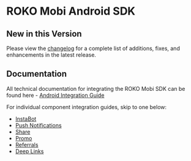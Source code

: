 # ROKO Mobi Android SDK

## New in this Version
Please view the [changelog](https://github.com/ROKOLabs/ROKO.Mobi-Android/blob/master/CHANGELOG.md) for a complete list of additions, fixes, and enhancements in the latest release.

## Documentation
All technical documentation for integrating the ROKO Mobi SDK can be found here - <a href= docs.roko.mobi/docs/android_integrate_sdk target="_blank">Android Integration Guide</a>

For individual component integration guides, skip to one below:
* <a href="docs.roko.mobi/docs/android-instabot-integration" target="_blank">InstaBot</a>
* <a href="docs.roko.mobi/docs/push-android" target="_blank">Push Notifications</a>
* <a href="docs.roko.mobi/docs/share-android" target="_blank">Share</a>
* <a href="docs.roko.mobi/docs/promo-android" target="_blank">Promo</a>
* <a href="docs.roko.mobi/docs/referrals-android" target="_blank">Referrals</a>
* <a href="docs.roko.mobi/docs/links-android" target="_blank">Deep Links</a>